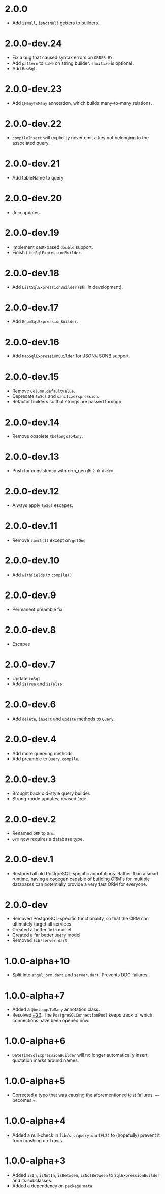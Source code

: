 # 2.0.0
* Add `isNull`, `isNotNull` getters to builders.

# 2.0.0-dev.24
* Fix a bug that caused syntax errors on `ORDER BY`.
* Add `pattern` to `like` on string builder. `sanitize` is optional.
* Add `RawSql`.

# 2.0.0-dev.23
* Add `@ManyToMany` annotation, which builds many-to-many relations.

# 2.0.0-dev.22
* `compileInsert` will explicitly never emit a key not belonging to the
associated query.

# 2.0.0-dev.21
* Add tableName to query

# 2.0.0-dev.20
* Join updates.

# 2.0.0-dev.19
* Implement cast-based `double` support.
* Finish `ListSqlExpressionBuilder`.

# 2.0.0-dev.18
* Add `ListSqlExpressionBuilder` (still in development).

# 2.0.0-dev.17
* Add `EnumSqlExpressionBuilder`.

# 2.0.0-dev.16
* Add `MapSqlExpressionBuilder` for JSON/JSONB support.

# 2.0.0-dev.15
* Remove `Column.defaultValue`.
* Deprecate `toSql` and `sanitizeExpression`.
* Refactor builders so that strings are passed through

# 2.0.0-dev.14
* Remove obsolete `@belongsToMany`.

# 2.0.0-dev.13
* Push for consistency with orm_gen @ `2.0.0-dev`.

# 2.0.0-dev.12
* Always apply `toSql` escapes.

# 2.0.0-dev.11
* Remove `limit(1)` except on `getOne`

# 2.0.0-dev.10
* Add `withFields` to `compile()`

# 2.0.0-dev.9
* Permanent preamble fix

# 2.0.0-dev.8
* Escapes

# 2.0.0-dev.7
* Update `toSql`
* Add `isTrue` and `isFalse`

# 2.0.0-dev.6
* Add `delete`, `insert` and `update` methods to `Query`.

# 2.0.0-dev.4
* Add more querying methods.
* Add preamble to `Query.compile`.

# 2.0.0-dev.3
* Brought back old-style query builder.
* Strong-mode updates, revised `Join`.

# 2.0.0-dev.2
* Renamed `ORM` to `Orm`.
* `Orm` now requires a database type.

# 2.0.0-dev.1
* Restored all old PostgreSQL-specific annotations. Rather than a smart runtime,
having a codegen capable of building ORM's for multiple databases can potentially
provide a very fast ORM for everyone.

# 2.0.0-dev
* Removed PostgreSQL-specific functionality, so that the ORM can ultimately
target all services.
* Created a better `Join` model.
* Created a far better `Query` model.
* Removed `lib/server.dart`

# 1.0.0-alpha+10
* Split into `angel_orm.dart` and `server.dart`. Prevents DDC failures.

# 1.0.0-alpha+7
* Added a `@belongsToMany` annotation class.
* Resolved [#20](https://github.com/angel-dart/orm/issues/20). The
`PostgreSQLConnectionPool` keeps track of which connections have been opened now.

# 1.0.0-alpha+6
* `DateTimeSqlExpressionBuilder` will no longer automatically
insert quotation marks around names.

# 1.0.0-alpha+5
* Corrected a typo that was causing the aforementioned test failures.
`==` becomes `=`.

# 1.0.0-alpha+4
* Added a null-check in `lib/src/query.dart#L24` to (hopefully) prevent it from
crashing on Travis.

# 1.0.0-alpha+3
* Added `isIn`, `isNotIn`, `isBetween`, `isNotBetween` to `SqlExpressionBuilder` and its
subclasses.
* Added a dependency on `package:meta`.
